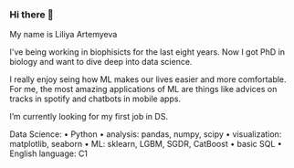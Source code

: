 ### Hi there 👋

My name is Liliya Artemyeva

I've being working in biophisicts for the last eight years. Now I got PhD in biology and want to dive deep into data science.

I really enjoy seing how ML makes our lives easier and more comfortable. For me, the most amazing applications of ML are things like advices on tracks in spotify and chatbots in mobile apps. 

I’m currently looking for my first job in DS. 

Data Science:
• Python
• analysis: pandas, numpy, scipy
• visualization: matplotlib, seaborn
• ML: sklearn, LGBM, SGDR, CatBoost
• basic SQL
• English language: C1

